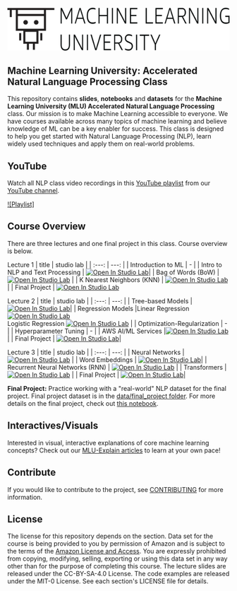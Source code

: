 ![logo](data/MLU_Logo.png)
## Machine Learning University: Accelerated Natural Language Processing Class

This repository contains __slides__, __notebooks__ and __datasets__ for the __Machine Learning University (MLU) Accelerated Natural Language Processing__ class. Our mission is to make Machine Learning accessible to everyone. We have courses available across many topics of machine learning and believe knowledge of ML can be a key enabler for success. This class is designed to help you get started with Natural Language Processing (NLP), learn widely used techniques and apply them on real-world problems.

## YouTube
Watch all NLP class video recordings in this [YouTube playlist](https://www.youtube.com/playlist?list=PL8P_Z6C4GcuWfAq8Pt6PBYlck4OprHXsw) from our [YouTube channel](https://www.youtube.com/channel/UC12LqyqTQYbXatYS9AA7Nuw/playlists).

[![Playlist]](https://www.youtube.com/playlist?list=PL8P_Z6C4GcuWfAq8Pt6PBYlck4OprHXsw)

## Course Overview
There are three lectures and one final project in this class. Course overview is below.

Lecture 1
| title | studio lab |
| :---: | ---: |
| Introduction to ML | - |
| Intro to NLP and Text Processing | [![Open In Studio Lab](https://studiolab.sagemaker.aws/studiolab.svg)](https://studiolab.sagemaker.aws/import/github/aws-samples/aws-machine-learning-university-accelerated-nlp/blob/master/notebooks/MLA-NLP-Lecture1-Text-Process.ipynb)|
| Bag of Words (BoW) | [![Open In Studio Lab](https://studiolab.sagemaker.aws/studiolab.svg)](https://studiolab.sagemaker.aws/import/github/aws-samples/aws-machine-learning-university-accelerated-nlp/blob/master/notebooks/MLA-NLP-Lecture1-BOW.ipynb) |
| K Nearest Neighbors (KNN) | [![Open In Studio Lab](https://studiolab.sagemaker.aws/studiolab.svg)](https://studiolab.sagemaker.aws/import/github/aws-samples/aws-machine-learning-university-accelerated-nlp/blob/master/notebooks/MLA-NLP-Lecture1-KNN.ipynb) |
| Final Project | [![Open In Studio Lab](https://studiolab.sagemaker.aws/studiolab.svg)](https://studiolab.sagemaker.aws/import/github/aws-samples/aws-machine-learning-university-accelerated-nlp/blob/master/notebooks/MLA-NLP-Lecture1-Final-Project.ipynb)

Lecture 2
| title | studio lab |
| :---: | ---: |
| Tree-based Models | [![Open In Studio Lab](https://studiolab.sagemaker.aws/studiolab.svg)](https://studiolab.sagemaker.aws/import/github//aws-samples/aws-machine-learning-university-accelerated-nlp/blob/master/notebooks/MLA-NLP-Lecture2-Tree-Models.ipynb)|
| Regression Models |Linear Regression [![Open In Studio Lab](https://studiolab.sagemaker.aws/studiolab.svg)](https://studiolab.sagemaker.aws/import/github/aws-samples/aws-machine-learning-university-accelerated-nlp/blob/master/notebooks/MLA-NLP-Lecture2-Linear-Regression.ipynb) <br> Logistic Regression [![Open In Studio Lab](https://studiolab.sagemaker.aws/studiolab.svg)](https://studiolab.sagemaker.aws/import/github/aws-samples/aws-machine-learning-university-accelerated-nlp/blob/master/notebooks/MLA-NLP-Lecture2-Logistic-Regression.ipynb) |
| Optimization-Regularization | - |
| Hyperparameter Tuning | - |
| AWS AI/ML Services |[![Open In Studio Lab](https://studiolab.sagemaker.aws/studiolab.svg)](https://studiolab.sagemaker.aws/import/github/aws-samples/aws-machine-learning-university-accelerated-nlp/blob/master/notebooks/MLA-NLP-Lecture2-Sagemaker.ipynb) |
| Final Project | [![Open In Studio Lab](https://studiolab.sagemaker.aws/studiolab.svg)](https://studiolab.sagemaker.aws/import/github/aws-samples/aws-machine-learning-university-accelerated-nlp/blob/master/notebooks/MLA-NLP-Lecture2-Final-Project.ipynb)|

Lecture 3
| title | studio lab |
| :---: | ---: |
| Neural Networks | [![Open In Studio Lab](https://studiolab.sagemaker.aws/studiolab.svg)](https://studiolab.sagemaker.aws/import/github/aws-samples/aws-machine-learning-university-accelerated-nlp/blob/master/notebooks/MLA-NLP-Lecture3-Neural-Networks.ipynb) |
| Word Embeddings | [![Open In Studio Lab](https://studiolab.sagemaker.aws/studiolab.svg)](https://studiolab.sagemaker.aws/import/github/aws-samples/aws-machine-learning-university-accelerated-nlp/blob/master/notebooks/MLA-NLP-Lecture3-Word-Vectors.ipynb)|
| Recurrent Neural Networks (RNN) | [![Open In Studio Lab](https://studiolab.sagemaker.aws/studiolab.svg)](https://studiolab.sagemaker.aws/import/github//aws-samples/aws-machine-learning-university-accelerated-nlp/blob/master/notebooks/MLA-NLP-Lecture3-Recurrent-Neural-Networks.ipynb) |
| Transformers |[![Open In Studio Lab](https://studiolab.sagemaker.aws/studiolab.svg)](https://studiolab.sagemaker.aws/import/github/aws-samples/aws-machine-learning-university-accelerated-nlp/blob/master/notebooks/MLA-NLP-Lecture3-Neural-Networks.ipynb) |
| Final Project | [![Open In Studio Lab](https://studiolab.sagemaker.aws/studiolab.svg)](https://studiolab.sagemaker.aws/import/github/aws-samples/aws-machine-learning-university-accelerated-nlp/blob/master/notebooks/MLA-NLP-Lecture3-Final-Project.ipynb)|



__Final Project:__ Practice working with a "real-world" NLP dataset for the final project. Final project dataset is in the [data/final_project folder](https://github.com/aws-samples/aws-machine-learning-university-accelerated-nlp/tree/master/data/final_project). For more details on the final project, check out [this notebook](https://github.com/aws-samples/aws-machine-learning-university-accelerated-nlp/blob/master/notebooks/MLA-NLP-Lecture1-Final-Project.ipynb).

## Interactives/Visuals
Interested in visual, interactive explanations of core machine learning concepts? Check out our [MLU-Explain articles](https://mlu-explain.github.io/) to learn at your own pace! 

## Contribute
If you would like to contribute to the project, see [CONTRIBUTING](CONTRIBUTING.md) for more information.

## License
The license for this repository depends on the section.  Data set for the course is being provided to you by permission of Amazon and is subject to the terms of the [Amazon License and Access](https://www.amazon.com/gp/help/customer/display.html?nodeId=201909000). You are expressly prohibited from copying, modifying, selling, exporting or using this data set in any way other than for the purpose of completing this course. The lecture slides are released under the CC-BY-SA-4.0 License.  The code examples are released under the MIT-0 License. See each section's LICENSE file for details.
